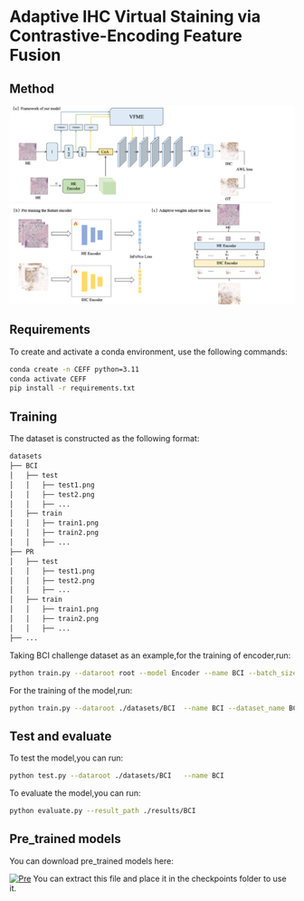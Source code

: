 
# Adaptive IHC Virtual Staining via Contrastive-Encoding Feature Fusion
## Method
<img alt="Frame" src="frame.png" style="max-width: 100%; height: auto;"/>

## Requirements
To create and activate a conda environment, use the following commands:

```bash
conda create -n CEFF python=3.11 
conda activate CEFF
pip install -r requirements.txt
```

## Training
The dataset is constructed as the following format:
```bash
datasets
├── BCI
│   ├── test
│   │   ├── test1.png
│   │   ├── test2.png
│   │   ├── ...
│   ├── train
│   │   ├── train1.png
│   │   ├── train2.png
│   │   ├── ...
├── PR
│   ├── test
│   │   ├── test1.png
│   │   ├── test2.png
│   │   ├── ...
│   ├── train
│   │   ├── train1.png
│   │   ├── train2.png
│   │   ├── ...
├── ...
```

Taking BCI challenge dataset as an example,for the training of encoder,run:

```bash
python train.py --dataroot root --model Encoder --name BCI --batch_size 64 --crop_size 256 --n_epochs 200 --n_epochs_decay 100
```
For the training of the model,run:
```bash
python train.py --dataroot ./datasets/BCI  --name BCI --dataset_name BCI
```

## Test and evaluate
To test the model,you can run:
```bash
python test.py --dataroot ./datasets/BCI   --name BCI
```
To evaluate the model,you can run:
```bash
python evaluate.py --result_path ./results/BCI
```
## Pre_trained models
You can download pre_trained models here:

[![Pre](https://img.shields.io/badge/weights-0A66C2?style=for-the-badge&logo=linkedin&logoColor=white)](https://drive.google.com/file/d/1-ywaEGKCqzxB5-YUWSipOz4WTHUn6fIE/view?usp=sharing)
You can extract this file and place it in the checkpoints folder to use it.
